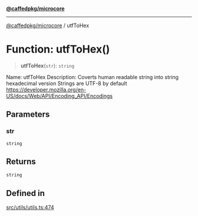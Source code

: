 [**@caffedpkg/microcore**](../README.md)

***

[@caffedpkg/microcore](../globals.md) / utfToHex

# Function: utfToHex()

> **utfToHex**(`str`): `string`

Name: utfToHex
Description: Coverts human readable string into string hexadecimal version
  Strings are UTF-8 by default https://developer.mozilla.org/en-US/docs/Web/API/Encoding_API/Encodings

## Parameters

### str

`string`

## Returns

`string`

## Defined in

[src/utils/utils.ts:474](https://github.com/caffed/microcore/blob/3444f5042af4893783a848f270124aa74f8db032/src/utils/utils.ts#L474)
